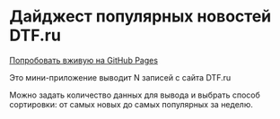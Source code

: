 # Дайджест популярных новостей DTF.ru

[Попробовать вживую на GitHub Pages](https://tmshchk.github.io/dtfru-digest/)

Это мини-приложение выводит N записей с сайта DTF.ru

Можно задать количество данных для вывода и выбрать способ сортировки: от самых новых до самых популярных за неделю.
